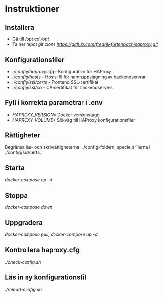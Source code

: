# Instruktioner

## Installera
- Gå till /opt *cd /opt*
- Ta ner repot *git clone https://github.com/fredrik-furtenbach/haproxy.git*

## Konfigurationsfiler
- *./config/haproxy.cfg* - Konfiguration för HAProxy
- *./config/hosts* - Hosts-fil för namnuppslagning av backendservrar
- *./config/ssl/certs* - Frontend SSL-certifikat
- *./config/ssl/ca* - CA-certifikat för backendservers

## Fyll i korrekta parametrar i .env
- *HAPROXY_VERSION=* Docker versionstagg
- *HAPROXY_VOLUME=* Sökväg till HAProxy konfigurationsfiler

## Rättigheter
Begränsa läs- och skrivrättigheterna i ./config-foldern, speciellt filerna i ./config/ssl/certs.

## Starta
*docker-compose up -d*

## Stoppa
*docker-compose down*

## Uppgradera
*docker-compose pull; docker-compose up -d*

## Kontrollera haproxy.cfg
*./check-config.sh*

## Läs in ny konfigurationsfil
*./reload-config.sh*